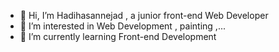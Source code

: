 - 👋 Hi, I’m Hadihasannejad , a junior front-end Web Developer
- 👀 I’m interested in Web Development , painting ,...
- 🌱 I’m currently learning Front-end Development
